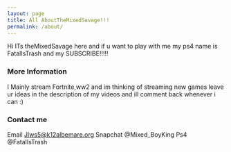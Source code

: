 ```yaml
---
layout: page
title: All AboutTheMixedSavage!!!
permalink: /about/
---
```


Hi ITs theMixedSavage here and if u want to play with me my ps4 name is FatalIsTrash and my 
SUBSCRIBE!!!!!

### More Information
I Mainly stream Fortnite,ww2 and im thinking of streaming new games leave ur ideas in the description of my videos and ill comment back whenever i can :)


### Contact me
Email Jlws5@k12albemare.org
Snapchat @Mixed_BoyKing
Ps4 @FatalIsTrash


